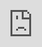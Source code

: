 ```yaml
---
layout: post
title: "스포일러 2AM의 창민이 '불후의 명곡'으로 '레이니즘'을 불러옵니다."
author: "CSS Dev"
thumbnail: "data:image/gif;base64,R0lGODlhAQABAAAAACH5BAEKAAEALAAAAAABAAEAAAICTAEAOw=="
tags: 
---
```




<div class="video_wrapper" style="padding-top: 56.25%;">
    <iframe id="player" class="main_video" src="https://www.youtube.com/embed/kQYezFWuxKU" width="100%" height="100%" frameborder="0" allowfullscreen="" style="display: block !important; position: absolute; top: 0px; left: 0px; width: 100%; height: 100%;"></iframe>
</div>


2AM의 창민이 `불후의 명곡`에 `레이니즘`을 도입했다.

2월 6일, 창민은 비의 2008년 히트곡 "Rainism"을 특집으로 다루어 R을 뒤집었다.


<div class="video_wrapper" style="padding-top: 56.25%;">
    <iframe width="100%" height="100%" src="https://www.youtube.com/embed/IVBW7sI8IhY" frameborder="0" allow="accelerometer; autoplay; clipboard-write; encrypted-media; gyroscope; picture-in-picture" allowfullscreen="" style="position: absolute; top: 0px; left: 0px; width: 100%; height: 100%;"></iframe>
</div>
